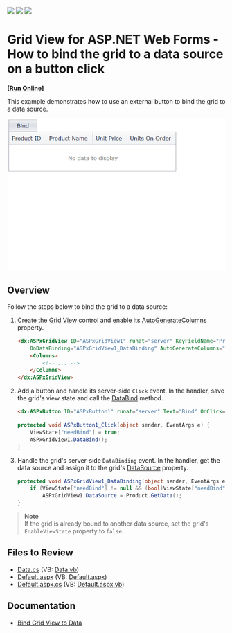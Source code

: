 <!-- default badges list -->
![](https://img.shields.io/endpoint?url=https://codecentral.devexpress.com/api/v1/VersionRange/128537891/13.1.9%2B)
[![](https://img.shields.io/badge/Open_in_DevExpress_Support_Center-FF7200?style=flat-square&logo=DevExpress&logoColor=white)](https://supportcenter.devexpress.com/ticket/details/E4427)
[![](https://img.shields.io/badge/📖_How_to_use_DevExpress_Examples-e9f6fc?style=flat-square)](https://docs.devexpress.com/GeneralInformation/403183)
<!-- default badges end -->
# Grid View for ASP.NET Web Forms - How to bind the grid to a data source on a button click
<!-- run online -->
**[[Run Online]](https://codecentral.devexpress.com/128537891/)**
<!-- run online end -->

This example demonstrates how to use an external button to bind the grid to a data source.

![BindToDataSource](BindToDataSource.gif)

## Overview

Follow the steps below to bind the grid to a data source:

1. Create the [Grid View](https://docs.devexpress.com/AspNet/DevExpress.Web.ASPxGridView) control and enable its [AutoGenerateColumns](https://docs.devexpress.com/AspNet/DevExpress.Web.ASPxGridView.AutoGenerateColumns) property.

    ```aspx
    <dx:ASPxGridView ID="ASPxGridView1" runat="server" KeyFieldName="ProductID"
        OnDataBinding="ASPxGridView1_DataBinding" AutoGenerateColumns="true" >
        <Columns>
            <!-- ... -->
        </Columns>
    </dx:ASPxGridView>
    ```

2. Add a button and handle its server-side `Click` event. In the handler, save the grid's view state and call the [DataBind](https://docs.devexpress.com/AspNet/DevExpress.Web.ASPxWebControl.DataBind) method.

    ```aspx
    <dx:ASPxButton ID="ASPxButton1" runat="server" Text="Bind" OnClick="ASPxButton1_Click" />
    ```

    ```csharp
    protected void ASPxButton1_Click(object sender, EventArgs e) {
        ViewState["needBind"] = true;
        ASPxGridView1.DataBind();
    }
    ```

3. Handle the grid's server-side `DataBinding` event. In the handler, get the data source and assign it to the grid's [DataSource](https://docs.devexpress.com/AspNet/DevExpress.Web.ASPxDataWebControlBase.DataSource) property.

    ```csharp
    protected void ASPxGridView1_DataBinding(object sender, EventArgs e) {
        if (ViewState["needBind"] != null && (bool)ViewState["needBind"])
            ASPxGridView1.DataSource = Product.GetData();
    }
    ```

> **Note**  
> If the grid is already bound to another data source, set the grid's `EnableViewState` property to `false`.

## Files to Review

* [Data.cs](./CS/WebSite/App_Code/Data.cs) (VB: [Data.vb](./VB/WebSite/App_Code/Data.vb))
* [Default.aspx](./CS/WebSite/Default.aspx) (VB: [Default.aspx](./VB/WebSite/Default.aspx))
* [Default.aspx.cs](./CS/WebSite/Default.aspx.cs) (VB: [Default.aspx.vb](./VB/WebSite/Default.aspx.vb))

## Documentation

* [Bind Grid View to Data](https://docs.devexpress.com/AspNet/3719/components/grid-view/concepts/bind-to-data)
